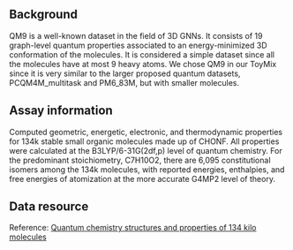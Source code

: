 ## Background
QM9 is a well-known dataset in the field of 3D GNNs. It consists of 19 graph-level quantum properties associated to an energy-minimized 3D conformation of the molecules. It is considered a simple dataset since all the molecules have at most 9 heavy atoms. We chose QM9 in our ToyMix since it is very similar to the larger proposed quantum datasets, PCQM4M_multitask and PM6_83M, but with smaller molecules.

## Assay information
Computed geometric, energetic, electronic, and thermodynamic properties for 134k stable small organic molecules made up of CHONF. All properties were calculated at the B3LYP/6-31G(2df,p) level of quantum chemistry. For the predominant stoichiometry, C7H10O2, there are 6,095 constitutional isomers among the 134k molecules, with reported energies, enthalpies, and free energies of atomization at the more accurate G4MP2 level of theory.

## Data resource
Reference: [Quantum chemistry structures and properties of 134 kilo molecules](https://www.nature.com/articles/sdata201422)

